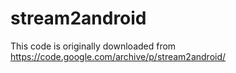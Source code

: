 # stream2android
This code is originally downloaded from https://code.google.com/archive/p/stream2android/
